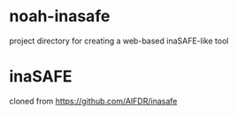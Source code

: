 noah-inasafe
============
project directory for creating a web-based inaSAFE-like tool


inaSAFE
============
cloned from https://github.com/AIFDR/inasafe
